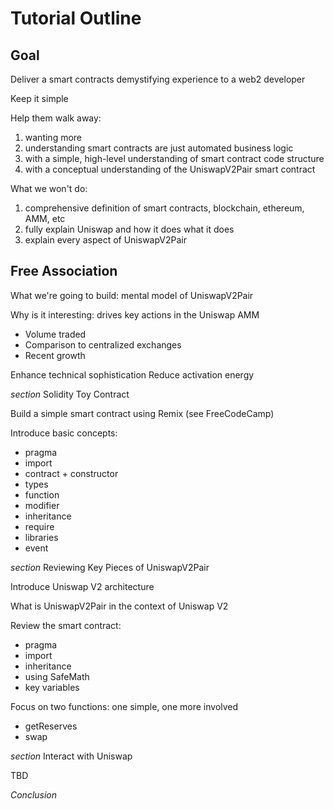 # Tutorial Outline

## Goal
Deliver a smart contracts demystifying experience to a web2 developer

Keep it simple

Help them walk away:
1. wanting more
2. understanding smart contracts are just automated business logic
3. with a simple, high-level understanding of smart contract code structure
4. with a conceptual understanding of the UniswapV2Pair smart contract

What we won't do:
1. comprehensive definition of smart contracts, blockchain, ethereum, AMM, etc
2. fully explain Uniswap and how it does what it does
3. explain every aspect of UniswapV2Pair

## Free Association
What we're going to build: mental model of UniswapV2Pair

Why is it interesting: drives key actions in the Uniswap AMM
- Volume traded
- Comparison to centralized exchanges
- Recent growth

Enhance technical sophistication
Reduce activation energy

*section* Solidity Toy Contract

Build a simple smart contract using Remix (see FreeCodeCamp)

Introduce basic concepts:
- pragma
- import
- contract + constructor
- types
- function
- modifier
- inheritance
- require
- libraries
- event

*section* Reviewing Key Pieces of UniswapV2Pair

Introduce Uniswap V2 architecture

What is UniswapV2Pair in the context of Uniswap V2

Review the smart contract:
- pragma
- import
- inheritance
- using SafeMath
- key variables

Focus on two functions: one simple, one more involved
- getReserves
- swap

*section* Interact with Uniswap

TBD

*Conclusion*

